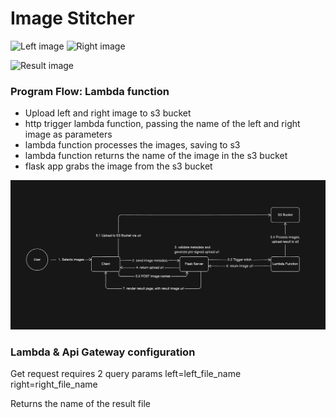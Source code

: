# Image Stitcher


<p float="left">
<img alt="Left image" src="https://github.com/Owen-Allen/image-stitcher/blob/main/static/left_art.png" width="400">
<img alt="Right image" src="https://github.com/Owen-Allen/image-stitcher/blob/main/static/right_art.png" width="400">
</p>

<img alt="Result image" src="https://github.com/Owen-Allen/image-stitcher/blob/main/static/ffa2daf6-a7e4-4fe3-a4ce-e445a2a0cc52.png" width="600">

### Program Flow: Lambda function

- Upload left and right image to s3 bucket
- http trigger lambda function, passing the name of the left and right image as parameters
- lambda function processes the images, saving to s3
- lambda function returns the name of the image in the s3 bucket
- flask app grabs the image from the s3 bucket


<img alt="Process diagram" src="https://github.com/Owen-Allen/image-stitcher/blob/main/static/diagram.jpg" width="800">


### Lambda & Api Gateway configuration

Get request requires 2 query params
left=left_file_name
right=right_file_name

Returns the name of the result file
